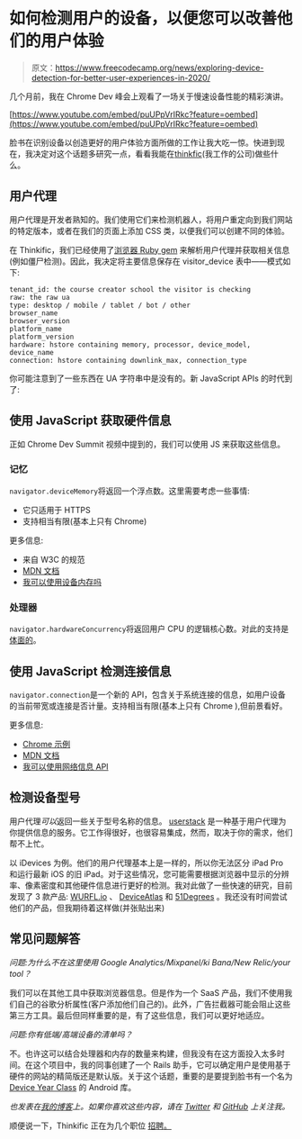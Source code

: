 # 如何检测用户的设备，以便您可以改善他们的用户体验

> 原文：<https://www.freecodecamp.org/news/exploring-device-detection-for-better-user-experiences-in-2020/>

几个月前，我在 Chrome Dev 峰会上观看了一场关于慢速设备性能的精彩演讲。

[https://www.youtube.com/embed/puUPpVrIRkc?feature=oembed](https://www.youtube.com/embed/puUPpVrIRkc?feature=oembed)

脸书在识别设备以创造更好的用户体验方面所做的工作让我大吃一惊。快进到现在，我决定对这个话题多研究一点，看看我能在[thinkfic](https://www.thinkific.com)(我工作的公司)做些什么。

## 用户代理

用户代理是开发者熟知的。我们使用它们来检测机器人，将用户重定向到我们网站的特定版本，或者在我们的页面上添加 CSS 类，以便我们可以创建不同的体验。

在 Thinkific，我们已经使用了[浏览器 Ruby gem](https://github.com/fnando/browser) 来解析用户代理并获取相关信息(例如僵尸检测)。因此，我决定将主要信息保存在 visitor_device 表中——模式如下:

```
tenant_id: the course creator school the visitor is checking
raw: the raw ua
type: desktop / mobile / tablet / bot / other
browser_name
browser_version
platform_name
platform_version
hardware: hstore containing memory, processor, device_model, device_name
connection: hstore containing downlink_max, connection_type
```

你可能注意到了一些东西在 UA 字符串中是没有的。新 JavaScript APIs 的时代到了:

## 使用 JavaScript 获取硬件信息

正如 Chrome Dev Summit 视频中提到的，我们可以使用 JS 来获取这些信息。

### 记忆

`navigator.deviceMemory`将返回一个浮点数。这里需要考虑一些事情:

*   它只适用于 HTTPS
*   支持相当有限(基本上只有 Chrome)

更多信息:

*   来自 W3C 的规范
*   [MDN 文档](https://developer.mozilla.org/en-US/docs/Web/API/Navigator/deviceMemory)
*   [我可以使用设备内存吗](https://caniuse.com/#feat=mdn-api_navigator_devicememory)

### 处理器

`navigator.hardwareConcurrency`将返回用户 CPU 的逻辑核心数。对此的支持是[体面的](https://caniuse.com/#feat=hardwareconcurrency)。

## 使用 JavaScript 检测连接信息

`navigator.connection`是一个新的 API，包含关于系统连接的信息，如用户设备的当前带宽或连接是否计量。支持相当有限(基本上只有 Chrome ),但前景看好。

更多信息:

*   [Chrome 示例](https://googlechrome.github.io/samples/network-information/)
*   [MDN 文档](https://developer.mozilla.org/en-US/docs/Web/API/Navigator/connection)
*   [我可以使用网络信息 API](https://caniuse.com/#feat=netinfo)

## 检测设备型号

用户代理*可以*返回一些关于型号名称的信息。 [userstack](https://userstack.com/) 是一种基于用户代理为你提供信息的服务。它工作得很好，也很容易集成，然而，取决于你的需求，他们帮不上忙。

以 iDevices 为例。他们的用户代理基本上是一样的，所以你无法区分 iPad Pro 和运行最新 iOS 的旧 iPad。对于这些情况，您可能需要根据浏览器中显示的分辨率、像素密度和其他硬件信息进行更好的检测。我对此做了一些快速的研究，目前发现了 3 款产品: [WURFL.io](https://web.wurfl.io/#wurfl-js) 、 [DeviceAtlas](https://deviceatlas.com/products/web) 和 [51Degrees](https://51degrees.com/) 。我还没有时间尝试他们的产品，但我期待着这样做(并张贴出来)

## 常见问题解答

*问题:为什么不在这里使用 Google Analytics/Mixpanel/ki Bana/New Relic/your tool？*

我们可以在其他工具中获取浏览器信息。但是作为一个 SaaS 产品，我们不使用我们自己的谷歌分析属性(客户添加他们自己的)。此外，广告拦截器可能会阻止这些第三方工具。最后但同样重要的是，有了这些信息，我们可以更好地适应。

*问题:你有低端/高端设备的清单吗？*

不。也许这可以结合处理器和内存的数量来构建，但我没有在这方面投入太多时间。在这个项目中，我的同事创建了一个 Rails 助手，它可以确定用户是使用基于硬件的网站的精简版还是默认版。关于这个话题，重要的是要提到脸书有一个名为 [Device Year Class](https://github.com/facebook/device-year-class/) 的 Android 库。

*也发表在[我的博客](http://bit.ly/2FWop4N)上。如果你喜欢这些内容，请在 [Twitter](https://twitter.com/leozera) 和 [GitHub](https://github.com/leonardofaria) 上关注我。*

顺便说一下，Thinkific 正在为几个职位 [招聘](https://bit.ly/thnk-senior-full-stack-eng)[。](https://bit.ly/thnk-senior-front-end-eng)